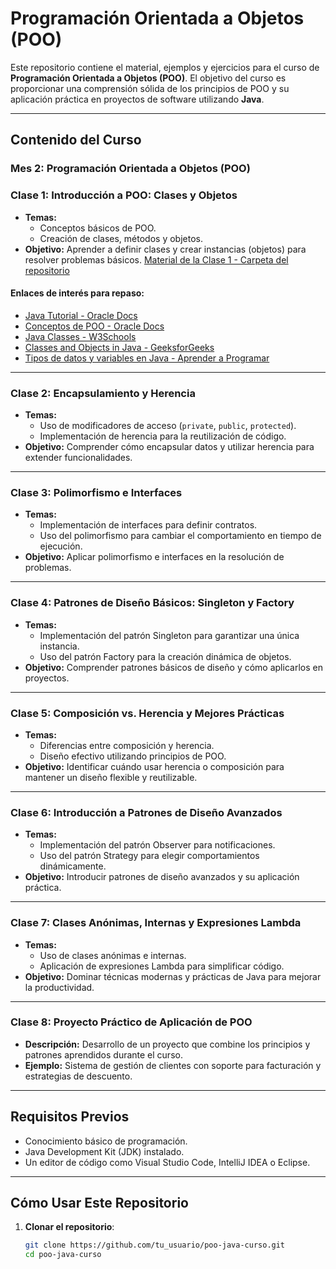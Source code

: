 # Programación Orientada a Objetos (POO)

Este repositorio contiene el material, ejemplos y ejercicios para el curso de **Programación Orientada a Objetos (POO)**. El objetivo del curso es proporcionar una comprensión sólida de los principios de POO y su aplicación práctica en proyectos de software utilizando **Java**.

---

## **Contenido del Curso**

### **Mes 2: Programación Orientada a Objetos (POO)**

### **Clase 1: Introducción a POO: Clases y Objetos**
- **Temas:**
  - Conceptos básicos de POO.
  - Creación de clases, métodos y objetos.
- **Objetivo:** Aprender a definir clases y crear instancias (objetos) para resolver problemas básicos.
  [Material de la Clase 1 - Carpeta del repositorio](https://github.com/dsolanovivas/DevSeniorCode-Java-2024-POO-/tree/main/Clase_01)

#### **Enlaces de interés para repaso:**
- [Java Tutorial - Oracle Docs](https://docs.oracle.com/javase/tutorial/java/index.html)
- [Conceptos de POO - Oracle Docs](https://docs.oracle.com/javase/tutorial/java/concepts/index.html)
- [Java Classes - W3Schools](https://www.w3schools.com/java/java_classes.asp)
- [Classes and Objects in Java - GeeksforGeeks](https://www.geeksforgeeks.org/classes-objects-java/)
- [Tipos de datos y variables en Java - Aprender a Programar](https://www.aprenderaprogramar.com/index.php?option=com_content&view=article&id=419:tipos-de-datos-java-tipos-primitivos-int-boolean-y-objeto-string-array-o-arreglo-variables-cu00621b&catid=68&Itemid=188)

---

### **Clase 2: Encapsulamiento y Herencia**
- **Temas:**
  - Uso de modificadores de acceso (`private`, `public`, `protected`).
  - Implementación de herencia para la reutilización de código.
- **Objetivo:** Comprender cómo encapsular datos y utilizar herencia para extender funcionalidades.

---

### **Clase 3: Polimorfismo e Interfaces**
- **Temas:**
  - Implementación de interfaces para definir contratos.
  - Uso del polimorfismo para cambiar el comportamiento en tiempo de ejecución.
- **Objetivo:** Aplicar polimorfismo e interfaces en la resolución de problemas.

---

### **Clase 4: Patrones de Diseño Básicos: Singleton y Factory**
- **Temas:**
  - Implementación del patrón Singleton para garantizar una única instancia.
  - Uso del patrón Factory para la creación dinámica de objetos.
- **Objetivo:** Comprender patrones básicos de diseño y cómo aplicarlos en proyectos.

---

### **Clase 5: Composición vs. Herencia y Mejores Prácticas**
- **Temas:**
  - Diferencias entre composición y herencia.
  - Diseño efectivo utilizando principios de POO.
- **Objetivo:** Identificar cuándo usar herencia o composición para mantener un diseño flexible y reutilizable.

---

### **Clase 6: Introducción a Patrones de Diseño Avanzados**
- **Temas:**
  - Implementación del patrón Observer para notificaciones.
  - Uso del patrón Strategy para elegir comportamientos dinámicamente.
- **Objetivo:** Introducir patrones de diseño avanzados y su aplicación práctica.

---

### **Clase 7: Clases Anónimas, Internas y Expresiones Lambda**
- **Temas:**
  - Uso de clases anónimas e internas.
  - Aplicación de expresiones Lambda para simplificar código.
- **Objetivo:** Dominar técnicas modernas y prácticas de Java para mejorar la productividad.

---

### **Clase 8: Proyecto Práctico de Aplicación de POO**
- **Descripción:** Desarrollo de un proyecto que combine los principios y patrones aprendidos durante el curso.
- **Ejemplo:** Sistema de gestión de clientes con soporte para facturación y estrategias de descuento.

---

## **Requisitos Previos**
- Conocimiento básico de programación.
- Java Development Kit (JDK) instalado.
- Un editor de código como Visual Studio Code, IntelliJ IDEA o Eclipse.

---

## **Cómo Usar Este Repositorio**
1. **Clonar el repositorio**:
   ```bash
   git clone https://github.com/tu_usuario/poo-java-curso.git
   cd poo-java-curso